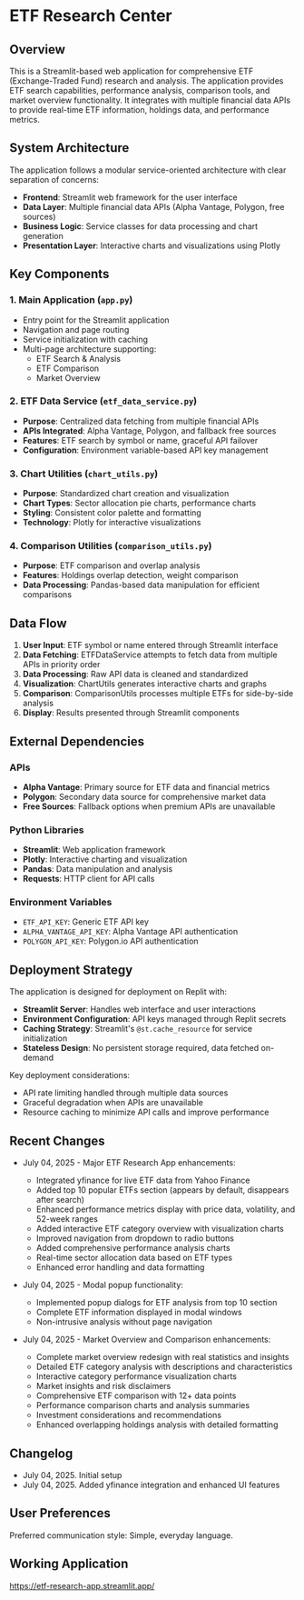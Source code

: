 # ETF Research Center

## Overview

This is a Streamlit-based web application for comprehensive ETF (Exchange-Traded Fund) research and analysis. The application provides ETF search capabilities, performance analysis, comparison tools, and market overview functionality. It integrates with multiple financial data APIs to provide real-time ETF information, holdings data, and performance metrics.

## System Architecture

The application follows a modular service-oriented architecture with clear separation of concerns:

- **Frontend**: Streamlit web framework for the user interface
- **Data Layer**: Multiple financial data APIs (Alpha Vantage, Polygon, free sources)
- **Business Logic**: Service classes for data processing and chart generation
- **Presentation Layer**: Interactive charts and visualizations using Plotly

## Key Components

### 1. Main Application (`app.py`)
- Entry point for the Streamlit application
- Navigation and page routing
- Service initialization with caching
- Multi-page architecture supporting:
  - ETF Search & Analysis
  - ETF Comparison
  - Market Overview

### 2. ETF Data Service (`etf_data_service.py`)
- **Purpose**: Centralized data fetching from multiple financial APIs
- **APIs Integrated**: Alpha Vantage, Polygon, and fallback free sources
- **Features**: ETF search by symbol or name, graceful API failover
- **Configuration**: Environment variable-based API key management

### 3. Chart Utilities (`chart_utils.py`)
- **Purpose**: Standardized chart creation and visualization
- **Chart Types**: Sector allocation pie charts, performance charts
- **Styling**: Consistent color palette and formatting
- **Technology**: Plotly for interactive visualizations

### 4. Comparison Utilities (`comparison_utils.py`)
- **Purpose**: ETF comparison and overlap analysis
- **Features**: Holdings overlap detection, weight comparison
- **Data Processing**: Pandas-based data manipulation for efficient comparisons

## Data Flow

1. **User Input**: ETF symbol or name entered through Streamlit interface
2. **Data Fetching**: ETFDataService attempts to fetch data from multiple APIs in priority order
3. **Data Processing**: Raw API data is cleaned and standardized
4. **Visualization**: ChartUtils generates interactive charts and graphs
5. **Comparison**: ComparisonUtils processes multiple ETFs for side-by-side analysis
6. **Display**: Results presented through Streamlit components

## External Dependencies

### APIs
- **Alpha Vantage**: Primary source for ETF data and financial metrics
- **Polygon**: Secondary data source for comprehensive market data
- **Free Sources**: Fallback options when premium APIs are unavailable

### Python Libraries
- **Streamlit**: Web application framework
- **Plotly**: Interactive charting and visualization
- **Pandas**: Data manipulation and analysis
- **Requests**: HTTP client for API calls

### Environment Variables
- `ETF_API_KEY`: Generic ETF API key
- `ALPHA_VANTAGE_API_KEY`: Alpha Vantage API authentication
- `POLYGON_API_KEY`: Polygon.io API authentication

## Deployment Strategy

The application is designed for deployment on Replit with:
- **Streamlit Server**: Handles web interface and user interactions
- **Environment Configuration**: API keys managed through Replit secrets
- **Caching Strategy**: Streamlit's `@st.cache_resource` for service initialization
- **Stateless Design**: No persistent storage required, data fetched on-demand

Key deployment considerations:
- API rate limiting handled through multiple data sources
- Graceful degradation when APIs are unavailable
- Resource caching to minimize API calls and improve performance

## Recent Changes

- July 04, 2025 - Major ETF Research App enhancements:
  - Integrated yfinance for live ETF data from Yahoo Finance
  - Added top 10 popular ETFs section (appears by default, disappears after search)
  - Enhanced performance metrics display with price data, volatility, and 52-week ranges
  - Added interactive ETF category overview with visualization charts
  - Improved navigation from dropdown to radio buttons
  - Added comprehensive performance analysis charts
  - Real-time sector allocation data based on ETF types
  - Enhanced error handling and data formatting

- July 04, 2025 - Modal popup functionality:
  - Implemented popup dialogs for ETF analysis from top 10 section
  - Complete ETF information displayed in modal windows
  - Non-intrusive analysis without page navigation

- July 04, 2025 - Market Overview and Comparison enhancements:
  - Complete market overview redesign with real statistics and insights
  - Detailed ETF category analysis with descriptions and characteristics
  - Interactive category performance visualization charts
  - Market insights and risk disclaimers
  - Comprehensive ETF comparison with 12+ data points
  - Performance comparison charts and analysis summaries
  - Investment considerations and recommendations
  - Enhanced overlapping holdings analysis with detailed formatting

## Changelog

- July 04, 2025. Initial setup
- July 04, 2025. Added yfinance integration and enhanced UI features

## User Preferences

Preferred communication style: Simple, everyday language.

## Working Application
https://etf-research-app.streamlit.app/

